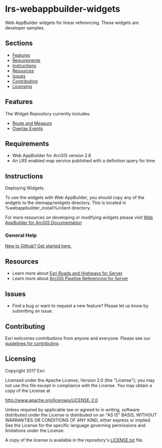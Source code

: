 # lrs-webappbuilder-widgets
Web AppBuilder widgets for linear referencing.
These widgets are developer samples.
## Sections

* [Features](#features)
* [Requirements](#requirements)
* [Instructions](#instructions)
* [Resources](#resources)
* [Issues](#issues)
* [Contributing](#contributing)
* [Licensing](#licensing)

## Features
The Widget Repository currently includes:

* [Route and Measure](./RouteAndMeasure)
* [Overlay Events](./OverlayEvents)

## Requirements

* Web AppBuilder for ArcGIS version 2.6
* An LRS enabled map service published with a definition query for time

## Instructions
Deploying Widgets.

To use the widgets with Web AppBuilder, you should copy any of the widgets to the stemapp/widgets directory. This is located in %webappbuilder_install%/client directory.

For more resources on developing or modifying widgets please visit
[Web AppBuilder for ArcGIS Documentation](http://doc.arcgis.com/en/web-appbuilder/)

### General Help
[New to Github? Get started here.](http://htmlpreview.github.com/?https://github.com/Esri/esri.github.com/blob/master/help/esri-getting-to-know-github.html)


## Resources

* Learn more about [Esri Roads and Highways for Server](https://server.arcgis.com/en/roads-highways/)
* Learn more about [ArcGIS Pipeline Referencing for Server](https://server.arcgis.com/en/pipeline-referencing/)

## Issues

* Find a bug or want to request a new feature?  Please let us know by submitting an issue.

## Contributing

Esri welcomes contributions from anyone and everyone.  Please see our [guidelines for contributing](https://github.com/esri/contributing).

## Licensing

Copyright 2017 Esri

Licensed under the Apache License, Version 2.0 (the "License");
you may not use this file except in compliance with the License.
You may obtain a copy of the License at

   http://www.apache.org/licenses/LICENSE-2.0

Unless required by applicable law or agreed to in writing, software
distributed under the License is distributed on an "AS IS" BASIS,
WITHOUT WARRANTIES OR CONDITIONS OF ANY KIND, either express or implied.
See the License for the specific language governing permissions and
limitations under the License.

A copy of the license is available in the repository's [LICENSE.txt](https://github.com/ArcGIS/lrs-webappbuilder-widgets/blob/master/LICENSE.txt?raw=true) file.
